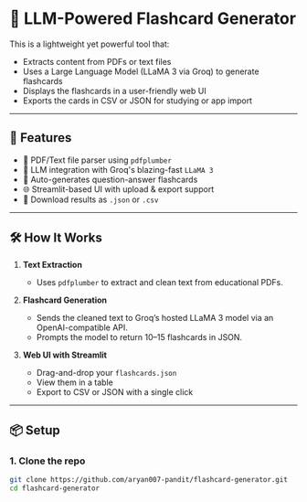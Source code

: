 # 🧠 LLM-Powered Flashcard Generator

This is a lightweight yet powerful tool that:
- Extracts content from PDFs or text files
- Uses a Large Language Model (LLaMA 3 via Groq) to generate flashcards
- Displays the flashcards in a user-friendly web UI
- Exports the cards in CSV or JSON for studying or app import

---

## 🚀 Features

- 📄 PDF/Text file parser using `pdfplumber`
- 🤖 LLM integration with Groq's blazing-fast `LLaMA 3`
- 🧠 Auto-generates question-answer flashcards
- 🌐 Streamlit-based UI with upload & export support
- 💾 Download results as `.json` or `.csv`

---

## 🛠️ How It Works

1. **Text Extraction**
   - Uses `pdfplumber` to extract and clean text from educational PDFs.

2. **Flashcard Generation**
   - Sends the cleaned text to Groq’s hosted LLaMA 3 model via an OpenAI-compatible API.
   - Prompts the model to return 10–15 flashcards in JSON.

3. **Web UI with Streamlit**
   - Drag-and-drop your `flashcards.json`
   - View them in a table
   - Export to CSV or JSON with a single click

---

## 📦 Setup

### 1. Clone the repo

```bash
git clone https://github.com/aryan007-pandit/flashcard-generator.git
cd flashcard-generator
